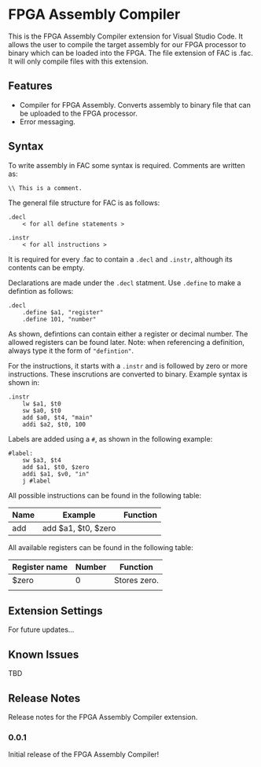 # FPGA Assembly Compiler

This is the FPGA Assembly Compiler extension for Visual Studio Code. It allows the user to compile the target assembly for our FPGA processor to binary which can be loaded into the FPGA. The file extension of FAC is .fac. It will only compile files with this extension.

## Features

- Compiler for FPGA Assembly. Converts assembly to binary file that can be uploaded to the FPGA processor.
- Error messaging.

## Syntax

To write assembly in FAC some syntax is required. Comments are written as:

    \\ This is a comment.

The general file structure for FAC is as follows:

    .decl
        < for all define statements >

    .instr
        < for all instructions >

It is required for every .fac to contain a ``.decl`` and ``.instr``, although its contents can be empty.

Declarations are made under the ``.decl`` statment. Use ``.define`` to make a defintion as follows:

    .decl
        .define $a1, "register"
        .define 101, "number"

As shown, defintions can contain either a register or decimal number. The allowed registers can be found later. Note: when referencing a definition, always type it the form of ``"defintion"``.

For the instructions, it starts with a ``.instr`` and is followed by zero or more instructions. These inscrutions are converted to binary. Example syntax is shown in:

    .instr
        lw $a1, $t0
        sw $a0, $t0
        add $a0, $t4, "main"
        addi $a2, $t0, 100

Labels are added using a ``#``, as shown in the following example:

    #label:
        sw $a3, $t4
        add $a1, $t0, $zero
        addi $a1, $v0, "in"
        j #label

All possible instructions can be found in the following table:

| Name  | Example                   | Function      |
| ----- | ---------                 | ------------- |
| add   |  add $a1, $t0, $zero      |               |

All available registers can be found in the following table:

| Register name | Number    | Function      |
| ------------- | ------    | --------      |
|$zero          | 0         | Stores zero.  |
||||


## Extension Settings

For future updates...

## Known Issues

TBD

## Release Notes

Release notes for the FPGA Assembly Compiler extension.

### 0.0.1

Initial release of the FPGA Assembly Compiler!


